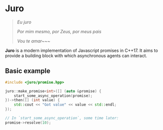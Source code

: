 # Juro

> *Eu juro*
>
> *Por mim mesmo, por Zeus, por meus pais*
>
> *Vou te amar~~~*


**Juro** is a modern implementation of Javascript promises in C++17. It aims to 
provide a building block with which asynchronous agents can interact.

## Basic example

```C++
#include <juro/promise.hpp>

juro::make_promise<int>([] (auto &promise) {
    start_some_async_operation(promise);
})->then([] (int value) {
    std::cout << "Got value" << value << std::endl;
});

// In `start_some_async_operation`, some time later:
promise->resolve(10);

```